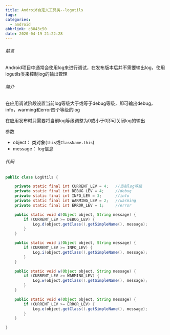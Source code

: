 ```yaml
---
title: Android自定义工具类--logutils
tags:
categories:
  - android
abbrlink: c3843c50
date: 2020-04-19 21:22:28
---
```


###### 前言

Android项目中通常会使用log来进行调试，在发布版本后并不需要输出log，使用logutils类来控制log的输出管理

###### 简介

在应用调试阶段设置当前log等级大于或等于debug等级，即可输出debug，info，warming和error四个等级的log

在应用发布时只需要将当前log等级调整为0或小于0即可关闭log的输出

参数

- object： 类对象(`this`或`ClassName.this`)
- message： log信息

###### 代码

```java
public class LogUtils {

    private static final int CURRENT_LEV = 4;	//当前log等级
    private static final int DEBUG_LEV = 4;		//debug
    private static final int INFO_LEV = 3;		//info
    private static final int WARMING_LEV = 2;	//warming
    private static final int ERROR_LEV = 1;		//error

    public static void d(Object object, String message) {
        if (CURRENT_LEV >= DEBUG_LEV) {
            Log.d(object.getClass().getSimpleName(), message);
        }
    }

    public static void i(Object object, String message) {
        if (CURRENT_LEV >= INFO_LEV) {
            Log.i(object.getClass().getSimpleName(), message);
        }
    }

    public static void w(Object object, String message) {
        if (CURRENT_LEV >= WARMING_LEV) {
            Log.w(object.getClass().getSimpleName(), message);
        }
    }

    public static void e(Object object, String message) {
        if (CURRENT_LEV >= ERROR_LEV) {
            Log.e(object.getClass().getSimpleName(), message);
        }
    }

}
```

